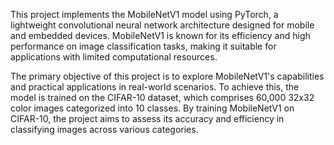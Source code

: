 This project implements the MobileNetV1 model using PyTorch, a lightweight convolutional neural network architecture designed for mobile and embedded devices.
MobileNetV1 is known for its efficiency and high performance on image classification tasks, making it suitable for applications with limited computational resources.

The primary objective of this project is to explore MobileNetV1's capabilities and practical applications in real-world scenarios.
To achieve this, the model is trained on the CIFAR-10 dataset, which comprises 60,000 32x32 color images categorized into 10 classes.
By training MobileNetV1 on CIFAR-10, the project aims to assess its accuracy and efficiency in classifying images across various categories.
